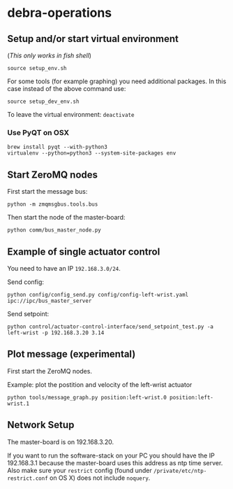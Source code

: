 # debra-operations

## Setup and/or start virtual environment

(_This only works in fish shell_)

```
source setup_env.sh
```

For some tools (for example graphing) you need additional packages. In this case instead of the above command use:
```
source setup_dev_env.sh
```

To leave the virtual environment: `deactivate`


### Use PyQT on OSX
```
brew install pyqt --with-python3
virtualenv --python=python3 --system-site-packages env
```

## Start ZeroMQ nodes

First start the message bus:
```
python -m zmqmsgbus.tools.bus
```

Then start the node of the master-board:
```
python comm/bus_master_node.py
```

## Example of single actuator control
You need to have an IP `192.168.3.0/24`.

Send config:
```
python config/config_send.py config/config-left-wrist.yaml ipc://ipc/bus_master_server
```

Send setpoint:
```
python control/actuator-control-interface/send_setpoint_test.py -a left-wrist -p 192.168.3.20 3.14
```

## Plot message (experimental)

First start the ZeroMQ nodes.

Example: plot the postition and velocity of the left-wrist actuator
```
python tools/message_graph.py position:left-wrist.0 position:left-wrist.1
```

## Network Setup

The master-board is on 192.168.3.20.

If you want to run the software-stack on your PC you should have the IP 192.168.3.1 because the master-board uses this address as ntp time server.
Also make sure your `restrict` config (found under `/private/etc/ntp-restrict.conf` on OS X) does not include `noquery`.
